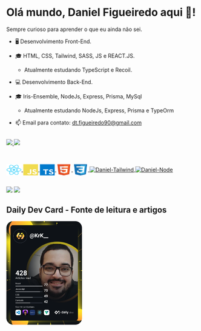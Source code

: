 # Olá mundo, Daniel Figueiredo aqui 🤘!

Sempre curioso para aprender o que eu ainda não sei.
 
- 🖥️ Desenvolvimento Front-End.
- 🎓 HTML, CSS, Tailwind, SASS, JS e REACT.JS.
  - Atualmente estudando TypeScript e Recoil.

- 💻 Desenvolvimento Back-End.
- 🎓 Iris-Ensemble, NodeJs, Express, Prisma, MySql
  - Atualmente estudando NodeJs, Express, Prisma e TypeOrm

- 📫 Email para contato: dt.figueiredo90@gmail.com

##

<div>
  <a href="https://github.com/dtfigueiredo">
  <img height="180em" src="https://github-readme-stats.vercel.app/api?username=dtfigueiredo&show_icons=true&theme=monokai&include_all_commits=true&count_private=true"/>
  <img height="180em" src="https://github-readme-stats.vercel.app/api/top-langs/?username=dtfigueiredo&layout=compact&langs_count=7&theme=monokai"/>
</div>

  ##
  
<div style="display: inline_block"><br>
  <img align="center" alt="Daniel-React" height="30" width="40" src="https://raw.githubusercontent.com/devicons/devicon/master/icons/react/react-original.svg"> 
  <img align="center" alt="Daniel-Js" height="30" width="40" src="https://raw.githubusercontent.com/devicons/devicon/master/icons/javascript/javascript-plain.svg">
  <img align="center" alt="Daniel-Ts" height="30" width="40" src="https://raw.githubusercontent.com/devicons/devicon/master/icons/typescript/typescript-plain.svg">
  <img align="center" alt="Daniel-HTML" height="30" width="40" src="https://raw.githubusercontent.com/devicons/devicon/master/icons/html5/html5-original.svg">
  <img align="center" alt="Daniel-CSS" height="30" width="40" src="https://raw.githubusercontent.com/devicons/devicon/master/icons/css3/css3-original.svg">
  <img align="center" alt="Daniel-Tailwind" height="30" width="40" src="https://cdn.jsdelivr.net/gh/devicons/devicon/icons/tailwindcss/tailwindcss-plain.svg">
  <img align="center" alt="Daniel-Node" height="30" width="40" src="https://cdn.jsdelivr.net/gh/devicons/devicon/icons/nodejs/nodejs-original.svg">
</div>

  ##
  
<div> 
  <a href = "mailto:dt.figueiredo90@gmail.com"><img src="https://img.shields.io/badge/-Gmail-%23333?style=for-the-badge&logo=gmail&logoColor=white" target="_blank"></a>
  <a href="https://www.linkedin.com/in/dtfigueiredo" target="_blank" rel="noreferrer noopener"><img src="https://img.shields.io/badge/-LinkedIn-%230077B5?style=for-the-badge&logo=linkedin&logoColor=white"></a>
</div>
  
## Daily Dev Card - Fonte de leitura e artigos
<div>
  <a href="https://app.daily.dev/KrK__"><img src="https://github.com/dtfigueiredo/dtfigueiredo/blob/main/devcard.svg" width="200" alt="Daniel Figueiredo's Dev Card"/></a>
</div> 
